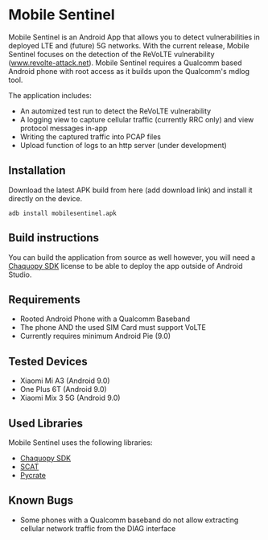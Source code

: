Mobile Sentinel
===============

Mobile Sentinel is an Android App that allows you to detect vulnerabilities in deployed LTE and (future) 5G networks. With the current release, Mobile Sentinel focuses on the detection of the ReVoLTE vulnerability  (www.revolte-attack.net). Mobile Sentinel requires a Qualcomm based  Android phone with root access as it builds upon the Qualcomm's mdlog tool.  

The application includes:
 - An automized test run to detect the ReVoLTE vulnerability
 - A logging view to capture cellular traffic (currently RRC only) and view protocol messages in-app
 - Writing the captured traffic into PCAP files
 - Upload function of logs to an http server (under development)
 
 
## Installation
Download the latest APK build from here (add download link) and install it directly on the device. 

```
adb install mobilesentinel.apḱ
```

## Build instructions

You can build the application from source as well however, you will need a [Chaquopy SDK](https://chaquo.com/chaquopy/license/) license to be able to deploy the app outside of Android Studio.


## Requirements
 
- Rooted Android Phone with a Qualcomm Baseband
- The phone AND the used SIM Card must support VoLTE
- Currently requires minimum Android Pie (9.0)

## Tested Devices
 - Xiaomi Mi A3 (Android 9.0)
 - One Plus 6T (Android 9.0)
 - Xiaomi Mix 3 5G (Android 9.0)

## Used Libraries 
Mobile Sentinel uses the following libraries: 
 - [Chaquopy SDK](https://chaquo.com/chaquopy/license/)
 - [SCAT](https://github.com/fgsect/scat)
 - [Pycrate](https://github.com/P1sec/pycrate)

## Known Bugs

- Some phones with a Qualcomm baseband do not allow extracting cellular network traffic from the DIAG interface
